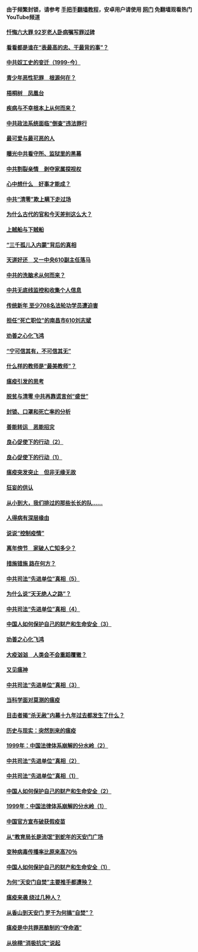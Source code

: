 #### 由于频繁封锁，请参考 [手把手翻墙教程](https://github.com/gfw-breaker/guides/wiki/)，安卓用户请使用 [网门](https://github.com/gfw-breaker/nogfw/blob/master/dl.md?t=03311600) 免翻墙观看热门YouTube频道 

#### [忏悔六大罪 92岁老人卧病嘱写罪过碑](../pages/19/422750.md?t=03311600) 

#### [看看都是谁在“表最高的忠、干最背的事”？](../pages/19/422703.md?t=03311600) 

#### [中共奴工史的变迁（1999-今）](../pages/19/422656.md?t=03311600) 

#### [青少年恶性犯罪　根源何在？](../pages/19/422449.md?t=03311600) 

#### [梧桐树　凤凰台](../pages/19/422442.md?t=03311600) 

#### [疾病与不幸根本上从何而来？](../pages/19/422438.md?t=03311600) 

#### [中共政法系统面临“倒查”违法罪行](../pages/19/422497.md?t=03311600) 

#### [最可爱与最可恶的人](../pages/19/422448.md?t=03311600) 

#### [曝光中共看守所、监狱里的黑幕](../pages/19/422390.md?t=03311600) 

#### [中共割裂亲情　剥夺家属探视权](../pages/19/422364.md?t=03311600) 

#### [心中想什么　好事才能成？](../pages/19/422318.md?t=03311600) 

#### [中共“清零”欺上瞒下走过场](../pages/19/422306.md?t=03311600) 

#### [为什么古代的官和今天差别这么大？](../pages/19/422228.md?t=03311600) 

#### [上贼船与下贼船](../pages/19/422276.md?t=03311600) 

#### [“三千孤儿入内蒙”背后的真相](../pages/19/422229.md?t=03311600) 

#### [天道好还　又一中央610副主任落马](../pages/19/422155.md?t=03311600) 

#### [中共的洗脑术从何而来？](../pages/19/422154.md?t=03311600) 

#### [中共无底线监控和收集个人信息](../pages/19/422039.md?t=03311600) 

#### [传统新年 至少708名法轮功学员遭迫害](../pages/19/421946.md?t=03311600) 

#### [担任“死亡职位”的南昌市610刘志斌](../pages/19/421957.md?t=03311600) 

#### [劝善之心化飞鸿](../pages/19/421164.md?t=03311600) 

#### [“宁可信其有，不可信其无”](../pages/19/421691.md?t=03311600) 

#### [什么样的教师是“最美教师”？](../pages/19/421755.md?t=03311600) 

#### [瘟疫引发的思考](../pages/19/421594.md?t=03311600) 

#### [脱贫与清零 中共再靠谎言创“盛世”](../pages/19/421590.md?t=03311600) 

#### [封锁、口罩和死亡率的分析](../pages/19/421495.md?t=03311600) 

#### [善能转运　恶能招灾](../pages/19/421334.md?t=03311600) 

#### [良心促使下的行动（2）](../pages/19/421361.md?t=03311600) 

#### [良心促使下的行动（1）](../pages/19/421302.md?t=03311600) 

#### [瘟疫突发突止　但非无缘无故](../pages/19/421281.md?t=03311600) 

#### [狂妄的供认](../pages/19/421199.md?t=03311600) 

#### [从小到大，我们排过的那些长长的队……](../pages/19/421243.md?t=03311600) 

#### [人得病有深层缘由](../pages/19/420864.md?t=03311600) 

#### [说说“控制疫情”](../pages/19/420831.md?t=03311600) 

#### [离年傍节　家破人亡知多少？](../pages/19/420563.md?t=03311600) 

#### [措施错施  路在何方？](../pages/19/420076.md?t=03311600) 

#### [中共司法“先进单位”真相（5）](../pages/19/419453.md?t=03311600) 

#### [为什么说“天无绝人之路”？](../pages/19/419618.md?t=03311600) 

#### [中共司法“先进单位”真相（4）](../pages/19/419452.md?t=03311600) 

#### [中国人如何保护自己的财产和生命安全（3）](../pages/19/419405.md?t=03311600) 

#### [劝善之心化飞鸿](../pages/19/418758.md?t=03311600) 

#### [大疫汹汹　人类会不会重蹈覆辙？](../pages/19/419691.md?t=03311600) 

#### [又见瘟神](../pages/19/419225.md?t=03311600) 

#### [中共司法“先进单位”真相（3）](../pages/19/419451.md?t=03311600) 

#### [当科学面对莫测的瘟疫](../pages/19/419625.md?t=03311600) 

#### [目击者揭“杀无赦”内幕十九年过去都发生了什么？](../pages/19/419617.md?t=03311600) 

#### [历史与现实：突然到来的瘟疫](../pages/19/419619.md?t=03311600) 

#### [1999年：中国法律体系崩解的分水岭（2）](../pages/19/419455.md?t=03311600) 

#### [中共司法“先进单位”真相（2）](../pages/19/419450.md?t=03311600) 

#### [中共司法“先进单位”真相（1）](../pages/19/419449.md?t=03311600) 

#### [中国人如何保护自己的财产和生命安全（2）](../pages/19/419404.md?t=03311600) 

#### [1999年：中国法律体系崩解的分水岭（1）](../pages/19/419454.md?t=03311600) 

#### [中国官方宣布破获假疫苗](../pages/19/419504.md?t=03311600) 

#### [从“教育局长是流氓”到蛇年的天安门广场](../pages/19/419470.md?t=03311600) 

#### [变种病毒传播率比原来高70％](../pages/19/419456.md?t=03311600) 

#### [中国人如何保护自己的财产和生命安全（1）](../pages/19/419403.md?t=03311600) 

#### [为何“天安门自焚”主要推手都遭殃？](../pages/19/419348.md?t=03311600) 

#### [瘟疫来袭 绕过几种人？](../pages/19/419349.md?t=03311600) 

#### [从香山到天安门 罗干为何搞“自焚”？](../pages/19/419270.md?t=03311600) 

#### [瘟疫是中共罪恶酿制的“夺命酒”](../pages/19/419223.md?t=03311600) 

#### [从徐栩“消极抗灾”说起](../pages/19/419224.md?t=03311600) 

